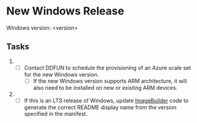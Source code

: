 # New Windows Release

Windows version: &lt;version&gt;

## Tasks

1. - [ ] Contact DDFUN to schedule the provisioning of an Azure scale set for the new Windows version.
      - [ ] If the new Windows version supports ARM architecture, it will also need to be installed on new or existing ARM devices.
1. - [ ] If this is an LTS release of Windows, update [ImageBuilder](https://github.com/dotnet/docker-tools/blob/master/src/Microsoft.DotNet.ImageBuilder/src/McrTagsMetadataGenerator.cs) code to generate the correct README display name from the version specified in the manifest.
